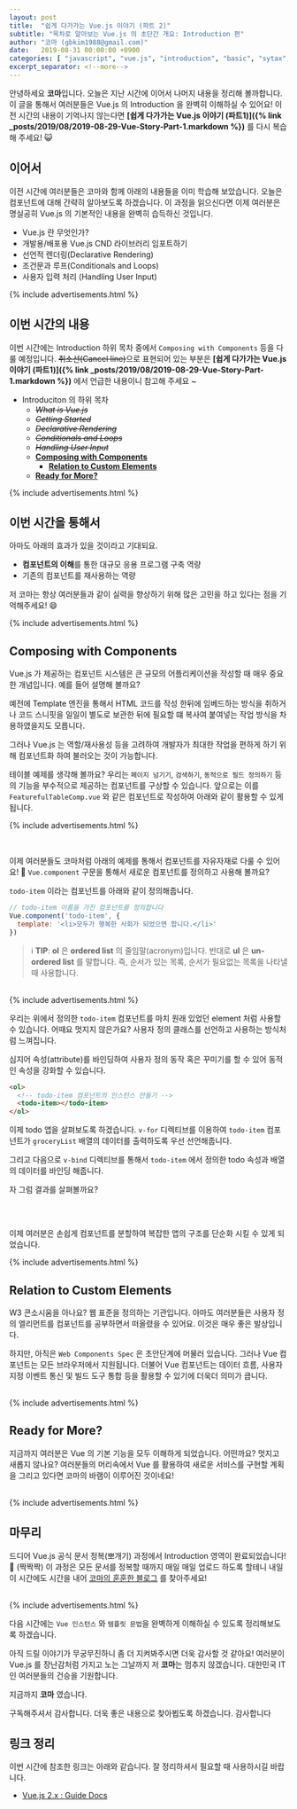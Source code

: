 ```yaml
---
layout: post
title:  "쉽게 다가가는 Vue.js 이야기 (파트 2)"
subtitle: "목차로 알아보는 Vue.js 의 초단간 개요: Introduction 편"
author: "코마 (gbkim1988@gmail.com)"
date:   2019-08-31 00:00:00 +0900
categories: [ "javascript", "vue.js", "introduction", "basic", "sytax", "10m"]
excerpt_separator: <!--more-->
---
```


안녕하세요 **코마**입니다. 오늘은 지난 시간에 이어서 나머지 내용을 정리해 볼까합니다. 이 글을 통해서 여러분들은 Vue.js 의 Introduction 을 완벽히 이해하실 수 있어요! 이전 시간의 내용이 기억나지 않는다면 **[쉽게 다가가는 Vue.js 이야기 (파트1)]({% link _posts/2019/08/2019-08-29-Vue-Story-Part-1.markdown %})** 를 다시 복습해 주세요! 😺

<!--more-->

## 이어서

이전 시간에 여러분들은 코마와 함께 아래의 내용들을 이미 학습해 보았습니다. 오늘은 컴포넌트에 대해 간략히 알아보도록 하겠습니다. 이 과정을 읽으신다면 이제 여러분은 명실공히 Vue.js 의 기본적인 내용을 완벽히 습득하신 것입니다. 

- Vue.js 란 무엇인가?
- 개발용/배포용 Vue.js CND 라이브러리 임포트하기
- 선언적 렌더링(Declarative Rendering)
- 조건문과 루프(Conditionals and Loops)
- 사용자 입력 처리 (Handling User Input)

{% include advertisements.html %}

## 이번 시간의 내용

이번 시간에는 Introduction 하위 목차 중에서 `Composing with Components` 등을 다룰 예정입니다. ~~취소선(Cancel line)~~으로 표현되어 있는 부분은 **[쉽게 다가가는 Vue.js 이야기 (파트1)]({% link _posts/2019/08/2019-08-29-Vue-Story-Part-1.markdown %})** 에서 언급한 내용이니 참고해 주세요 ~ 

- Introduciton 의 하위 목차
  - *~~What is Vue.js~~*
  - ~~*Getting Started*~~
  - *~~Declarative Rendering~~*
  - *~~Conditionals and Loops~~*
  - *~~Handling User Input~~*
  - **[Composing with Components](#composing-with-components)**
    - **[Relation to Custom Elements](#relation-to-custom-elements)**
  - **[Ready for More?](#ready-for-More)**

{% include advertisements.html %}

## 이번 시간을 통해서

아마도 아래의 효과가 있을 것이라고 기대되요.

- **컴포넌트의 이해**를 통한 대규모 응용 프로그램 구축 역량
- 기존의 컴포넌트를 재사용하는 역량

저 코마는 항상 여러분들과 같이 실력을 향상하기 위해 많은 고민을 하고 있다는 점을 기억해주세요! 😄

{% include advertisements.html %}

## Composing with Components

Vue.js 가 제공하는 컴포넌트 시스템은 큰 규모의 어플리케이션을 작성할 때 매우 중요한 개념입니다. 예를 들어 설명해 볼까요? 

예전에 Template 엔진을 통해서 HTML 코드를 작성 한뒤에 임베드하는 방식을 취하거나 코드 스니핏을 일일이 별도로 보관한 뒤에 필요할 떄 복사여 붙여넣는 작업 방식을 차용하였을지도 모릅니다. 

그러나 Vue.js 는 역할/재사용성 등을 고려하여 개발자가 최대한 작업을 편하게 하기 위해 컴포넌트화 하여 불러오는 것이 가능합니다. 

테이블 예제를 생각해 볼까요? 우리는 `페이지 넘기기`, `검색하기`, `동적으로 필드 정의하기` 등의 기능을 부수적으로 제공하는 컴포넌트를 구상할 수 있습니다. 앞으로는 이를 `FeaturefulTableComp.vue` 와 같은 컴포넌트로 작성하여 아래와 같이 활용할 수 있게 됩니다.

<script src="https://gist.github.com/code-machina/5f4393dcefd60aca09cd83ea45d3dbd3.js"></script>


{% include advertisements.html %}

<br>


이제 여러분들도 코마처럼 아래의 예제를 통해서 컴포넌트를 자유자재로 다룰 수 있어요! 🙋
`Vue.component` 구문을 통해서 새로운 컴포넌트를 정의하고 사용해 볼까요?

`todo-item` 이라는 컴포넌트를 아래와 같이 정의해줍니다.

```javascript
// todo-item 이름을 가진 컴포넌트를 정의합니다
Vue.component('todo-item', {
  template: '<li>모두가 행복한 사회가 되었으면 합니다.</li>'
})
```

> ℹ  **TIP**: **ol** 은 **ordered list** 의 줄임말(acronym)입니다. 반대로 **ul** 은 **un-ordered list** 를 말합니다. 즉, 순서가 있는 목록, 순서가 필요없는 목록을 나타낼 때 사용합니다.

<br>
{% include advertisements.html %}
<br>

우리는 위에서 정의한 `todo-item` 컴포넌트를 마치 원래 있었던 element 처럼 사용할 수 있습니다. 어때요 멋지지 않은가요? 사용자 정의 클래스를 선언하고 사용하는 방식처럼 느껴집니다. 

심지어 속성(attribute)를 바인딩하여 사용자 정의 동작 혹은 꾸미기를 할 수 있어 동적인 속성을 강화할 수 있습니다.

```html
<ol>
  <!-- todo-item 컴포넌트의 인스턴스 만들기 -->
  <todo-item></todo-item>
</ol>
```

이제 todo 앱을 살펴보도록 하겠습니다. `v-for` 디렉티브를 이용하여 `todo-item` 컴포넌트가 `groceryList` 배열의 데이터를 출력하도록 우선 선언해줍니다.

그리고 다음으로 `v-bind` 디렉티브를 통해서 `todo-item` 에서 정의한 todo 속성과 배열의 데이터를 바인딩 해줍니다.

자 그럼 결과를 살펴볼까요?

<!-- https://codepen.io/code-machina/pen/rNBzGPX -->

<pre class="codepen" data-height="484" data-type="html,result" data-href="rNBzGPX" data-user="code-machina" data-safe="true"></pre><br>

이제 여러분은 손쉽게 컴포넌트를 분할하여 복잡한 앱의 구조를 단순화 시킬 수 있게 되었습니다. 

{% include advertisements.html %}

## Relation to Custom Elements

W3 콘소시움을 아나요? 웹 표준을 정의하는 기관입니다. 아마도 여러분들은 사용자 정의 엘리먼트를 컴포넌트를 공부하면서 떠올렸을 수 있어요. 이것은 매우 좋은 발상입니다.

하지만, 아직은 `Web Components Spec` 은 초안단계에 머물러 있습니다. 그러나 Vue 컴포넌트는 모든 브라우저에서 지원됩니다. 더불어 Vue 컴포넌트는 데이터 흐름, 사용자 지정 이벤트 통신 및 빌드 도구 통합 등을 활용할 수 있기에 더욱더 의미가 큽니다.

<br>
{% include advertisements.html %}
<br>

## Ready for More?

지금까지 여러분은 Vue 의 기본 기능을 모두 이해하게 되었습니다. 어떤까요? 멋지고 새롭지 않나요? 여러분들의 머리속에서 Vue 를 활용하여 새로운 서비스를 구현할 계획을 그리고 있다면 코마의 바램이 이루어진 것이네요!

<br>
{% include advertisements.html %}
<br>


## 마무리

드디어 Vue.js 공식 문서 정복(뽀개기) 과정에서 Introduction 영역이 완료되었습니다! 👏 (짝짝짝) 이 과정은 모든 문서를 정복할 때까지 매일 매일 업로드 하도록 할테니 내일 이 시간에도 시간을 내어 [코마의 훈훈한 블로그](https://code-machina.github.io) 를 찾아주세요!

<br>
{% include advertisements.html %}
<br>

다음 시간에는 `Vue 인스턴스` 와 `템플릿 문법`을 완벽하게 이해하실 수 있도록 정리해보도록 하겠습니다.

아직 드릴 이야기가 무궁무진하니 좀 더 지켜봐주시면 더욱 감사할 것 같아요! 여러분이 Vue.js 를 장난감처럼 가지고 노는 그날까지 저 **코마**는 멈추지 않겠습니다. 대한민국 IT인 여러분들의 건승을 기원합니다.

지금까지 **코마** 였습니다.

구독해주셔서 감사합니다. 더욱 좋은 내용으로 찾아뵙도록 하겠습니다. 감사합니다

## 링크 정리

이번 시간에 참조한 링크는 아래와 같습니다. 잘 정리하셔서 필요할 때 사용하시길 바랍니다.

- [Vue.js 2.x : Guide Docs](https://vuejs.org/v2/guide/index.html)

